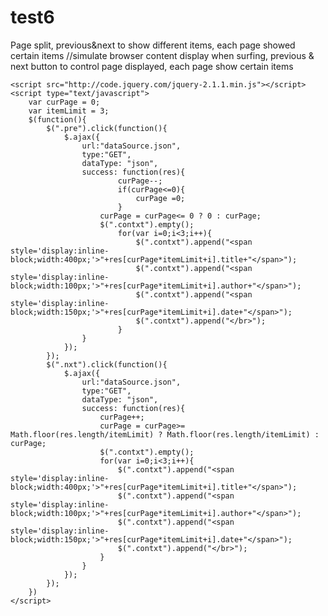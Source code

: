 # test6
Page split, previous&amp;next to show different items, each page showed certain items
//simulate browser content display when surfing, previous & next button to control page displayed, each page show certain items

 <style>
        <!--monospace 字体为等宽字体-->
        *{text-decoration:none;font-family:monospace,Times;}
        ul li{list-style-type:none;float:left;width:60px;}
        ul li a{display:inline-block;width:100%;text-align:center;}
        ul li a:hover{background-color:gray;}
    </style>
    <script src="http://code.jquery.com/jquery-2.1.1.min.js"></script>
    <script type="text/javascript">
        var curPage = 0;
        var itemLimit = 3;
        $(function(){
            $(".pre").click(function(){
                $.ajax({
                    url:"dataSource.json",
                    type:"GET",
                    dataType: "json",
                    success: function(res){
                            curPage--;
                            if(curPage<=0){
                                curPage =0;
                            }
                        curPage = curPage<= 0 ? 0 : curPage;
                        $(".contxt").empty();
                            for(var i=0;i<3;i++){
                                $(".contxt").append("<span style='display:inline-block;width:400px;'>"+res[curPage*itemLimit+i].title+"</span>");
                                $(".contxt").append("<span style='display:inline-block;width:100px;'>"+res[curPage*itemLimit+i].author+"</span>");
                                $(".contxt").append("<span style='display:inline-block;width:150px;'>"+res[curPage*itemLimit+i].date+"</span>");
                                $(".contxt").append("</br>");
                            }
                    }
                });
            });
            $(".nxt").click(function(){
                $.ajax({
                    url:"dataSource.json",
                    type:"GET",
                    dataType: "json",
                    success: function(res){
                        curPage++;
                        curPage = curPage>= Math.floor(res.length/itemLimit) ? Math.floor(res.length/itemLimit) : curPage;
                        $(".contxt").empty();
                        for(var i=0;i<3;i++){
                            $(".contxt").append("<span style='display:inline-block;width:400px;'>"+res[curPage*itemLimit+i].title+"</span>");
                            $(".contxt").append("<span style='display:inline-block;width:100px;'>"+res[curPage*itemLimit+i].author+"</span>");
                            $(".contxt").append("<span style='display:inline-block;width:150px;'>"+res[curPage*itemLimit+i].date+"</span>");
                            $(".contxt").append("</br>");
                        }
                    }
                });
            });
        })
    </script>
